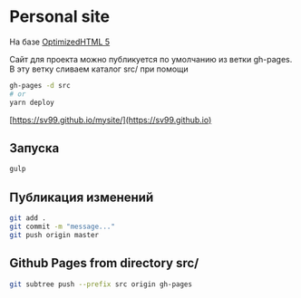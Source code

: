 # Personal site

На базе [OptimizedHTML 5](https://github.com/agragregra/oh5)

Сайт для проекта можно публикуется по умолчанию из ветки gh-pages.
В эту ветку сливаем каталог src/ при помощи

```bash
gh-pages -d src
# or
yarn deploy
```

[https://sv99.github.io/mysite/](https://sv99.github.io)


## Запуска

```bash
gulp
```

## Публикация изменений

```bash
git add .
git commit -m "message..."
git push origin master
```

## Github Pages from directory src/

```bash
git subtree push --prefix src origin gh-pages
```
